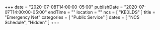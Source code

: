 +++
date = "2020-07-08T14:00:00-05:00"
publishDate = "2020-07-07T14:00:00-05:00"
endTime = ""
location = ""
ncs = [ "KE0LDS" ]
title = "Emergency Net"
categories = [ "Public Service" ]
dates = [ "NCS Schedule", "Hidden" ]
+++

